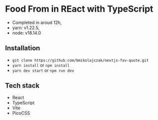 # Food From in REact with TypeScript

- Completed in aroud 12h,
- yarn: v1.22.5,
- node: v18.14.0

## Installation

- `git clone https://github.com/bmikolajczak/nextjs-fav-quote.git`
- `yarn install` or `npm install`
- `yarn dev start` or `npm run dev`

## Tech stack

- React
- TypeScript
- Vite
- PicoCSS
